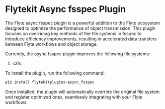 # Flytekit Async fsspec Plugin

The Flyte async fsspec plugin is a powerful addition to the Flyte ecosystem designed to optimize the performance of object transmission. This plugin focuses on overriding key methods of the file systems in fsspec to introduce efficiency improvements, resulting in accelerated data transfers between Flyte workflows and object storage.

Currently, the async fsspec plugin improves the following file systems:
1. s3fs

To install the plugin, run the following command:

```bash
pip install flytekitplugins-async_fsspec
```

Once installed, the plugin will automatically override the original file system and register optimized ones, seamlessly integrating with your Flyte workflows.